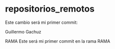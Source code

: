 # repositorios_remotos
Este cambio será mi primer commit:

Guillermo Gachuz

RAMA
Este será mi primer commit en la rama RAMA 
